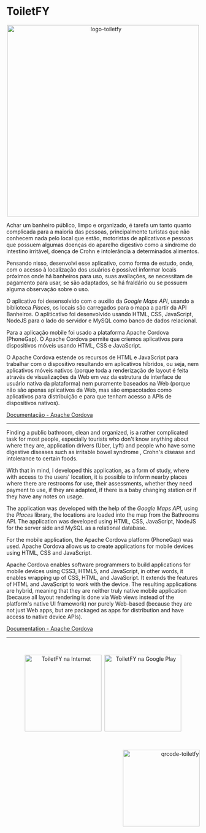 # ToiletFY
<p align="center"><img src="https://i.imgur.com/TowdGDq.png" width="500" title="ToiletFY" alt="logo-toiletfy"/></p>
 
<p>
 Achar um banheiro público, limpo e organizado, é tarefa um tanto quanto complicada para a maioria das pessoas, principalmente turistas que não conhecem nada pelo local que estão, motoristas de aplicativos e pessoas que possuem algumas doenças do aparelho digestivo como a síndrome do intestino irritável, doença de Crohn e intolerância a determinados alimentos.
</p>

<p> Pensando nisso, desenvolvi esse aplicativo, como forma de estudo, onde, com o acesso à localização dos usuários é possível informar locais próximos onde há banheiros para uso, suas avaliações, se necessitam de pagamento para usar, se são adaptados, se há fraldário ou se possuem alguma observação sobre o uso.</p>

<p>
 O aplicativo foi desensolvido com o auxilio da <i>Google Maps API</i>, usando a biblioteca <i>Places</i>, os locais são carregados para o mapa a partir da API Banheiros. O apliticativo foi desenvolvido usando HTML, CSS, JavaScript, NodeJS para o lado do servidor e MySQL como banco de dados relacional.
</p>
 
 <p>
 Para a aplicação mobile foi usado a plataforma Apache Cordova (PhoneGap). O Apache Cordova permite que criemos aplicativos para dispositivos móveis usando HTML, CSS e JavaScript. 
 </p>
 
 <p>
 O Apache Cordova estende os recursos de HTML e JavaScript para trabalhar com o dispositivo resultando em aplicativos híbridos, ou seja, nem aplicativos móveis nativos (porque toda a renderização de layout é feita através de visualizações da Web em vez da estrutura de interface de usuário nativa da plataforma) nem puramente baseados na Web (porque não são apenas aplicativos da Web, mas são empacotados como aplicativos para distribuição e para que tenham acesso a APIs de dispositivos nativos).
 
<a href="https://cordova.apache.org/docs/en/latest/">Documentação - Apache Cordova</a>
</p>

<hr>

<p>
Finding a public bathroom, clean and organized, is a rather complicated task for most people, especially tourists who don't know anything about where they are, application drivers (Uber, Lyft) and people who have some digestive diseases such as irritable bowel syndrome , Crohn's disease and intolerance to certain foods.
</p>
 
<p>
With that in mind, I developed this application, as a form of study, where with access to the users' location, it is possible to inform nearby places where there are restrooms for use, their assessments, whether they need payment to use, if they are adapted, if there is a baby changing station or if they have any notes on usage.
</p>

<p>
The application was developed with the help of the <i> Google Maps API</i>, using the <i> Places </i> library, the locations are loaded into the map from the Bathrooms API. The application was developed using HTML, CSS, JavaScript, NodeJS for the server side and MySQL as a relational database.
</p>

<p>
For the mobile application, the Apache Cordova platform (PhoneGap) was used. Apache Cordova allows us to create applications for mobile devices using HTML, CSS and JavaScript.
</p>

<p>
Apache Cordova enables software programmers to build applications for mobile devices using CSS3, HTML5, and JavaScript, in other words, 
it enables wrapping up of CSS, HTML, and JavaScript. It extends the features of HTML and JavaScript to work with the device. The resulting applications are hybrid, meaning that they are neither truly native mobile application (because all layout rendering is done via Web views instead of the platform's native UI framework) nor purely Web-based (because they are not just Web apps, but are packaged as apps for distribution and have access to native device APIs).
 
<a href="https://cordova.apache.org/docs/en/latest/">Documentation - Apache Cordova</a>
</p>

<hr>

<br>
<p align="center">
<a href="https://toiletfy.herokuapp.com"><img src="https://i.imgur.com/3XmS5mN.png" width="200" target="_blank" title="ToiletFY na Internet"></a>&nbsp
<a href="https://play.google.com/store/apps/details?id=io.cordova.toiletfy"> <img src="https://i.imgur.com/RxkDApU.png" width="200" target="_blank" title="ToiletFY na Google Play"> </a> 
</p>
<br>
<p align="right"><img src="https://i.imgur.com/sQLv1cL.png" width="200" title="Aponte a câmera do seu celular" alt="qrcode-toiletfy"/></p>

